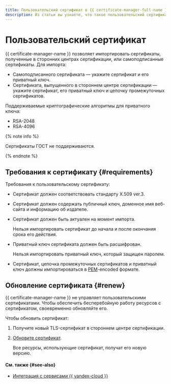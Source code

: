 ```yaml
---
title: Пользовательский сертификат в {{ certificate-manager-full-name }}
description: Из статьи вы узнаете, что такое пользовательский сертификат.
---
```


# Пользовательский сертификат

{{ certificate-manager-name }} позволяет импортировать сертификаты, полученные в сторонних центрах сертификации, или самоподписанные сертификаты. Для импорта:
* Самоподписанного сертификата — укажите сертификат и его приватный ключ. 
* Сертификата, выпущенного в стороннем центре сертификации — укажите сертификат, его приватный ключ и цепочку промежуточных сертификатов.

Поддерживаемые криптографические алгоритмы для приватного ключа:
* RSA-2048
* RSA-4096

{% note info %}

Сертификаты ГОСТ не поддерживаются.

{% endnote %}

## Требования к сертификату {#requirements}

Требования к пользовательскому сертификату:
* Сертификат должен соответствовать стандарту X.509 ver.3.
* Сертификат должен содержать публичный ключ, доменное имя веб-сайта и информацию об издателе.
* Сертификат должен быть актуален на момент импорта. 

    Нельзя импортировать сертификат до начала и после окончания срока его действия.
* Приватный ключ сертификата должен быть расшифрован. 

    Нельзя импортировать приватный ключ, который защищен паролем.
* Сертификат, цепочка промежуточных сертификатов и приватный ключ должны импортироваться в [PEM](https://en.wikipedia.org/wiki/Privacy-Enhanced_Mail)-encoded формате.   

## Обновление сертификата {#renew}

{{ certificate-manager-name }} не управляет пользовательскими сертификатами. Чтобы обеспечить бесперебойную работу ресурсов с сертификатом, своевременно обновляйте его.

Чтобы обновить сертификат: 
1. Получите новый TLS-сертификат в стороннем центре сертификации.
1. [Обновите сертификат](../operations/import/cert-update.md).

    Все ресурсы, использующие сертификат, получат его новую версию.

#### См. также {#see-also}

* [Интеграция с сервисами {{ yandex-cloud }}](services.md)